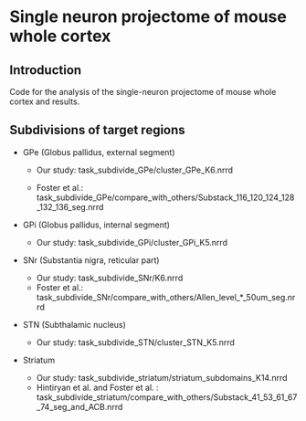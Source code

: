 # Single neuron projectome of mouse whole cortex

## Introduction

Code for the analysis of the single-neuron projectome of mouse whole cortex and results.

## Subdivisions of target regions

-   GPe (Globus pallidus, external segment)

    -   Our study: task_subdivide_GPe/cluster_GPe_K6.nrrd

    -   Foster et al.: task_subdivide_GPe/compare_with_others/Substack_116_120_124_128_132_136_seg.nrrd

-   GPi (Globus pallidus, internal segment)

    -   Our study: task_subdivide_GPi/cluster_GPi_K5.nrrd

-   SNr (Substantia nigra, reticular part)

    -   Our study: task_subdivide_SNr/K6.nrrd
    -   Foster et al.: task_subdivide_SNr/compare_with_others/Allen_level\_\*\_50um_seg.nrrd

-   STN (Subthalamic nucleus)

    -   Our study: task_subdivide_STN/cluster_STN_K5.nrrd

-   Striatum

    -   Our study: task_subdivide_striatum/striatum_subdomains_K14.nrrd
    -   Hintiryan et al. and Foster et al. : task_subdivide_striatum/compare_with_others/Substack_41_53_61_67_74_seg_and_ACB.nrrd
